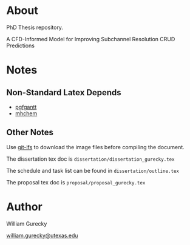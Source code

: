 About
======

PhD Thesis repository.

A CFD-Informed Model for Improving Subchannel Resolution CRUD Predictions

Notes
======

Non-Standard Latex Depends
--------------------------

- [pgfgantt](https://www.ctan.org/pkg/pgfgantt?lang=en)
- [mhchem](https://www.ctan.org/pkg/mhchem?lang=en)

Other Notes
-------------

Use [git-lfs](https://git-lfs.github.com/) to download the image files before compiling the document.

The dissertation tex doc is `dissertation/dissertation_gurecky.tex`

The schedule and task list can be found in `dissertation/outline.tex`

The proposal tex doc is `proposal/proposal_gurecky.tex`


Author
======

William Gurecky

william.gurecky@utexas.edu

